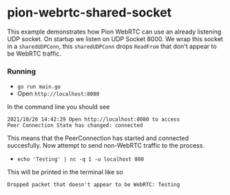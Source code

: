 # pion-webrtc-shared-socket

This example demonstrates how Pion WebRTC can use an already listening UDP socket. On startup we listen on UDP Socket 8000.
We wrap this socket in a `sharedUDPConn`, this `sharedUDPConn` drops `ReadFrom` that don't appear to be WebRTC traffic.

### Running

* `go run main.go`
* Open `http://localhost:8080`

In the command line you should see

```
2021/10/26 14:42:29 Open http://localhost:8080 to access
Peer Connection State has changed: connected
```

This means that the PeerConnection has started and connected succesfully. Now attempt to send non-WebRTC traffic to the process.

* `echo 'Testing' | nc -q 1 -u localhost 800`

This will be printed in the terminal like so

```
Dropped packet that doesn't appear to be WebRTC: Testing
```
